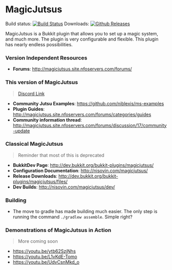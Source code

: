 # MagicJutsus
Build status: [![Build Status](https://travis-ci.org/TheComputerGeek2/MagicJutsus.svg?branch=master)](https://travis-ci.org/TheComputerGeek2/MagicJutsus)
Downloads: [![Github Releases](https://img.shields.io/github/downloads/TheComputerGeek2/MagicJutsus/total.svg)](https://github.com/TheComputerGeek2/MagicJutsus/releases)

MagicJutsus is a Bukkit plugin that allows you to set up a magic system, and much more. The plugin is very configurable and flexible.
This plugin has nearly endless possibilities.

### Version Independent Resources
- **Forums**: http://magicjutsus.site.nfoservers.com/forums/


### This version of MagicJutsus
> [Discord Link](https://discord.gg/FJXfDPZ)
- **Community Jutsu Examples**: https://github.com/niblexis/ms-examples
- **Plugin Guides**: http://magicjutsus.site.nfoservers.com/forums/categories/guides
- **Community information thread**: http://magicjutsus.site.nfoservers.com/forums/discussion/17/community-update


### Classical MagicJutsus
> Reminder that most of this is deprecated
- **BukkitDev Page**: http://dev.bukkit.org/bukkit-plugins/magicjutsus/  
- **Configuration Documentation**: http://nisovin.com/magicjutsus/  
- **Release Downloads**: http://dev.bukkit.org/bukkit-plugins/magicjutsus/files/  
- **Dev Builds**: http://nisovin.com/magicjutsus/dev/  

### Building
- The move to gradle has made building much easier. The only step is running the command `./gradlew assemble`. Simple right?

### Demonstrations of MagicJutsus in Action
> More coming soon
- https://youtu.be/ytb62SzjNhs
- https://youtu.be/L1vKdE-Tomo
- https://youtu.be/UdvCsnMkd_o
